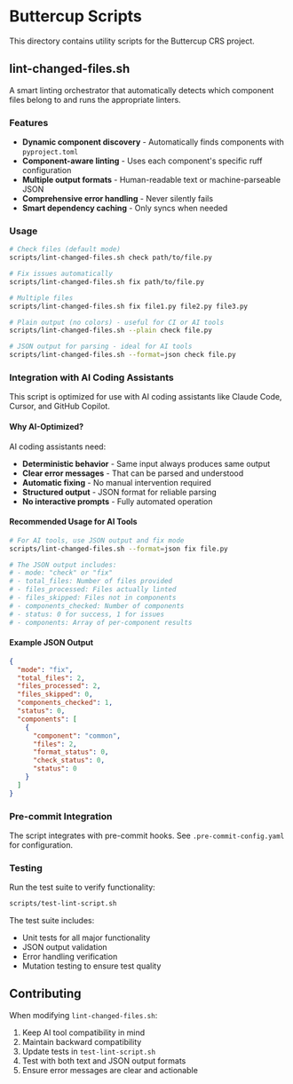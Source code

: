 # Buttercup Scripts

This directory contains utility scripts for the Buttercup CRS project.

## lint-changed-files.sh

A smart linting orchestrator that automatically detects which component files belong to and runs the appropriate linters.

### Features

- **Dynamic component discovery** - Automatically finds components with `pyproject.toml`
- **Component-aware linting** - Uses each component's specific ruff configuration
- **Multiple output formats** - Human-readable text or machine-parseable JSON
- **Comprehensive error handling** - Never silently fails
- **Smart dependency caching** - Only syncs when needed

### Usage

```bash
# Check files (default mode)
scripts/lint-changed-files.sh check path/to/file.py

# Fix issues automatically
scripts/lint-changed-files.sh fix path/to/file.py

# Multiple files
scripts/lint-changed-files.sh fix file1.py file2.py file3.py

# Plain output (no colors) - useful for CI or AI tools
scripts/lint-changed-files.sh --plain check file.py

# JSON output for parsing - ideal for AI tools
scripts/lint-changed-files.sh --format=json check file.py
```

### Integration with AI Coding Assistants

This script is optimized for use with AI coding assistants like Claude Code, Cursor, and GitHub Copilot.

#### Why AI-Optimized?

AI coding assistants need:
- **Deterministic behavior** - Same input always produces same output
- **Clear error messages** - That can be parsed and understood
- **Automatic fixing** - No manual intervention required  
- **Structured output** - JSON format for reliable parsing
- **No interactive prompts** - Fully automated operation

#### Recommended Usage for AI Tools

```bash
# For AI tools, use JSON output and fix mode
scripts/lint-changed-files.sh --format=json fix file.py

# The JSON output includes:
# - mode: "check" or "fix"
# - total_files: Number of files provided
# - files_processed: Files actually linted
# - files_skipped: Files not in components
# - components_checked: Number of components
# - status: 0 for success, 1 for issues
# - components: Array of per-component results
```

#### Example JSON Output

```json
{
  "mode": "fix",
  "total_files": 2,
  "files_processed": 2,
  "files_skipped": 0,
  "components_checked": 1,
  "status": 0,
  "components": [
    {
      "component": "common",
      "files": 2,
      "format_status": 0,
      "check_status": 0,
      "status": 0
    }
  ]
}
```

### Pre-commit Integration

The script integrates with pre-commit hooks. See `.pre-commit-config.yaml` for configuration.

### Testing

Run the test suite to verify functionality:

```bash
scripts/test-lint-script.sh
```

The test suite includes:
- Unit tests for all major functionality
- JSON output validation
- Error handling verification
- Mutation testing to ensure test quality

## Contributing

When modifying `lint-changed-files.sh`:
1. Keep AI tool compatibility in mind
2. Maintain backward compatibility
3. Update tests in `test-lint-script.sh`
4. Test with both text and JSON output formats
5. Ensure error messages are clear and actionable